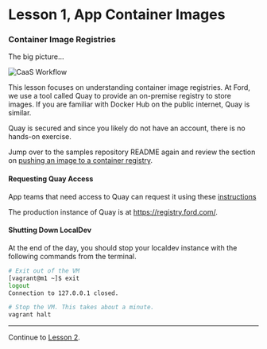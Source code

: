 # Lesson 1, App Container Images

### Container Image Registries

The big picture...

![CaaS Workflow](https://github.ford.com/Containers/localdev/blob/master/docs/images/CaaS-LocalDev.png)

This lesson focuses on understanding container image registries. At Ford, we use a tool called Quay to provide an on-premise registry to store images. If you are familiar with Docker Hub on the public internet, Quay is similar.

Quay is secured and since you likely do not have an account, there is no hands-on exercise.

Jump over to the samples repository README again and review the section on [pushing an image to a container registry](https://github.ford.com/JPOTTE46/samples#optional-pushing-an-image-to-container-registry).

#### Requesting Quay Access

App teams that need access to Quay can request it using these [instructions](https://github.ford.com/Containers/k8s-platform/blob/master/Day2/CaaS_Applications/User_docs/CaaS_Platform_Onboarding.md#quay-on-boarding.)

The production instance of Quay is at https://registry.ford.com/.

#### Shutting Down LocalDev

At the end of the day, you should stop your localdev instance with the following commands from the terminal.

```bash
# Exit out of the VM
[vagrant@m1 ~]$ exit
logout
Connection to 127.0.0.1 closed.

# Stop the VM. This takes about a minute.
vagrant halt
```

---  

Continue to [Lesson 2](./lesson2.1.md).
